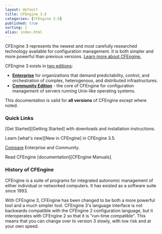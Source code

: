 ```yaml
---
layout: default
title: CFEngine 3.6
categories: [CFEngine 3.6]
published: true
sorting: 1
alias: index.html
---
```


CFEngine 3 represents the newest and most carefully researched
technology available for configuration management. It is both simpler
and more powerful than previous versions. [Learn more about CFEngine.](https://cfengine.com/what-is-cfengine)

CFEngine 3 exists in [two editions](https://cfengine.com/cfengine-comparison):

- **[Enterprise](https://cfengine.com/enterprise)** for organizations that 
  demand predictability, control, and orchestration of complex, heterogenous, 
  and distributed infrastructures.
- **[Community Edition](https://cfengine.com/community)** - the core
  of CFEngine for configuration management of servers running Unix-like
  operating systems.

This documentation is valid for **all versions** of CFEngine except where noted.

### Quick Links

[Get Started][Getting Started] with downloads and installation instructions. 

Learn [what's new][New in CFEngine] in CFEngine 3.5.

[Compare](https://cfengine.com/cfengine-comparison) Enterprise and Community.

Read CFEngine [documentation][CFEngine Manuals].


### History of CFEngine

CFEngine is a suite of programs for integrated autonomic management
of either individual or networked computers. It has existed as a
software suite since 1993.

With CFEngine 3, CFEngine has been changed to be both a more powerful
tool and a much simpler tool. CFEngine 3's language interface is not
backwards compatible with the CFEngine 2 configuration language, but it
interoperates with CFEngine 2 so that it is "run-time compatible".
This means that you can change over to version 3 slowly, with low
risk and at your own speed.

